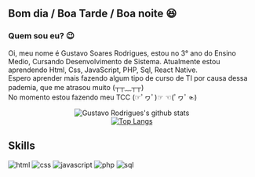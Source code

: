 ## Bom dia / Boa Tarde / Boa noite 😆
### Quem sou eu? 😉

Oi, meu nome é Gustavo Soares Rodrigues, estou no 3° ano do Ensino Medio, Cursando Desenvolvimento de Sistema. Atualmente estou aprendendo Html, Css, JavaScript, PHP, Sql, React Native.
<br> Espero aprender mais fazendo algum tipo de curso de TI por causa dessa pademia, que me atrasou muito (┬┬﹏┬┬)
<br> No momento estou fazendo meu TCC (☞ﾟヮﾟ)☞   ☜(ﾟヮﾟ☜)

<div align="center">

 ![Gustavo Rodrigues's github stats](https://github-readme-stats.vercel.app/api?username=GustavoSoaresRodrigues2&show_icons=true&theme=material-palenight)
 <br/>
 [![Top Langs](https://github-readme-stats.vercel.app/api/top-langs/?username=GustavoSoaresRodrigues2&langs_count=10&layout=compact&theme=material-palenight)](https://github.com/GustavoSoaresRodrigues2/github-readme-stats)
 <br/>
 </div>
 
 ## Skills
 ![html](https://img.shields.io/badge/HTML5-e74c3c?style=for-the-badge&logo=html5&logoColor=white)
 ![css](https://img.shields.io/badge/CSS3-3498db?&style=for-the-badge&logo=css3&logoColor=white)
 ![javascript](https://img.shields.io/badge/JavaScript-F7DF1E?style=for-the-badge&logo=javascript&logoColor=black)
 ![php](https://img.shields.io/badge/PHP-777BB4?style=for-the-badge&logo=php&logoColor=white)
 ![sql](https://img.shields.io/badge/MySQL-00000F?style=for-the-badge&logo=mysql&logoColor=white)

